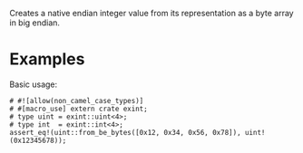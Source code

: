 Creates a native endian integer value from its representation as a byte array in big endian.

# Examples

Basic usage:

```
# #![allow(non_camel_case_types)]
# #[macro_use] extern crate exint;
# type uint = exint::uint<4>;
# type int  = exint::int<4>;
assert_eq!(uint::from_be_bytes([0x12, 0x34, 0x56, 0x78]), uint!(0x12345678));
```

